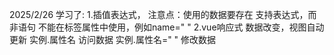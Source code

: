 2025/2/26
学习了:
1.插值表达式，
注意点：使用的数据要存在
支持表达式，而非语句
不能在标签属性中使用，例如name="  "
2.vue响应式
数据改变，视图自动更新
实例.属性名  访问数据
实例.属性名=" " 修改数据
